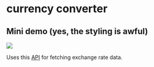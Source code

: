 # currency converter

## Mini demo (yes, the styling is awful)

![](https://i.imgur.com/K7uBjxE.gif)

Uses this [API](https://app.exchangerate-api.com/) for fetching exchange rate data.
